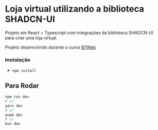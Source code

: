 # Loja virtual utilizando a biblioteca SHADCN-UI

Projeto em React + Typescript com integrações da biblioteca SHADCN-UI para criar uma loja virtual.

Projeto desenvolvido durante o curso [B7Web](https://b7web.com.br)

### Instalação
- `npm install`


## Para Rodar

```bash
npm run dev
# or
yarn dev
# or
pnpm dev
# or
bun dev
```


